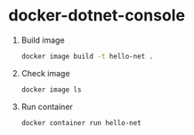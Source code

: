 # docker-dotnet-console

1. Build image
    ```bash
    docker image build -t hello-net .
    ```

2. Check image
    ```bash
    docker image ls
    ```

3. Run container
    ``` bash
    docker container run hello-net
    ```